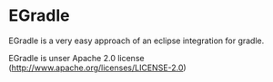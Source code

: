 # EGradle

EGradle is a very easy approach of an eclipse integration for gradle.

EGradle is unser Apache 2.0 license (http://www.apache.org/licenses/LICENSE-2.0)


